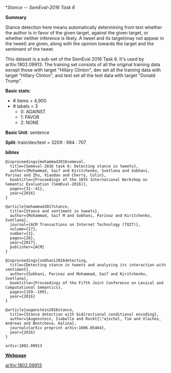 **Stance -- SemEval-2016 Task 6*

**Summary**

Stance detection here means automatically determining from text whether the author is in favor of the given target, against the given target, or whether neither inference is likely. A tweet and its target(may not appear in the tweet) are given, along with the opinion towards the target and the sentiment of the tweet.

This dataset is a sub-set of the SemEval 2016 Task 6. It's used by arXiv:1802.09913. The training set consists of all the original training data except those with target "Hillary Clinton", dev set all the training data with target "Hillary Clinton", and test set all the test data with target "Donald Trump".

**Basic stats:**

+ \# items = 4,900
+ \# labels = 3
    - 0: AGAINST
    - 1: FAVOR
    - 2: NONE

**Basic Unit**: sentence

**Split**: train/dev/test = 3209 : 984 : 707

**bibtex**
```
@inproceedings{mohammad2016semeval,
  title={Semeval-2016 task 6: Detecting stance in tweets},
  author={Mohammad, Saif and Kiritchenko, Svetlana and Sobhani, Parinaz and Zhu, Xiaodan and Cherry, Colin},
  booktitle={Proceedings of the 10th International Workshop on Semantic Evaluation (SemEval-2016)},
  pages={31--41},
  year={2016}
}

@article{mohammad2017stance,
  title={Stance and sentiment in tweets},
  author={Mohammad, Saif M and Sobhani, Parinaz and Kiritchenko, Svetlana},
  journal={ACM Transactions on Internet Technology (TOIT)},
  volume={17},
  number={3},
  pages={26},
  year={2017},
  publisher={ACM}
}

@inproceedings{sobhani2016detecting,
  title={Detecting stance in tweets and analyzing its interaction with sentiment},
  author={Sobhani, Parinaz and Mohammad, Saif and Kiritchenko, Svetlana},
  booktitle={Proceedings of the Fifth Joint Conference on Lexical and Computational Semantics},
  pages={159--169},
  year={2016}
}

@article{augenstein2016stance,
  title={Stance detection with bidirectional conditional encoding},
  author={Augenstein, Isabelle and Rockt{\"a}schel, Tim and Vlachos, Andreas and Bontcheva, Kalina},
  journal={arXiv preprint arXiv:1606.05464},
  year={2016}
}

arXiv:1802.09913

```

[**Webpage**](http://alt.qcri.org/semeval2016/task6/)

[arXiv:1802.09913](https://arxiv.org/abs/1802.09913)